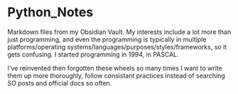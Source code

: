 # Python_Notes
Markdown files from my Obsidian Vault.  My interests include a lot more than just programming, and even the programming is typically in multiple platforms/operating systems/languages/purposes/styles/frameworks, so it gets confusing. I started programming in 1994, in PASCAL. 

I've reinvented then forgotten these wheels so many times I want to write them up more thoroughly, follow consistant practices instead of searching SO posts and official docs so often.
